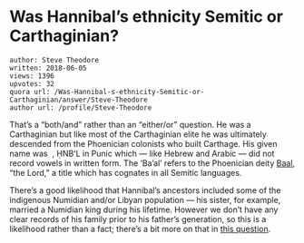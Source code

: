 # Was Hannibal’s ethnicity Semitic or Carthaginian?

	author: Steve Theodore
	written: 2018-06-05
	views: 1396
	upvotes: 32
	quora url: /Was-Hannibal-s-ethnicity-Semitic-or-Carthaginian/answer/Steve-Theodore
	author url: /profile/Steve-Theodore


That’s a “both/and” rather than an “either/or” question. He was a Carthaginian but like most of the Carthaginian elite he was ultimately descended from the Phoenician colonists who built Carthage. His given name was ‬ , ḤNBʻL in Punic which — like Hebrew and Arabic — did not record vowels in written form. The ‘Ba’al’ refers to the Phoenician deity [Baal](https://en.wikipedia.org/wiki/Baal), “the Lord,” a title which has cognates in all Semitic languages.

There’s a good likelihood that Hannibal’s ancestors included some of the indigenous Numidian and/or Libyan population — his sister, for example, married a Numidian king during his lifetime. However we don’t have any clear records of his family prior to his father’s generation, so this is a likelihood rather than a fact; there’s a bit more on that in [this question](https://www.quora.com/Was-Hannibal-the-enemy-of-ancient-Rome-and-black/answer/Steve-Theodore?share=a4819069&srid=zLvM).

